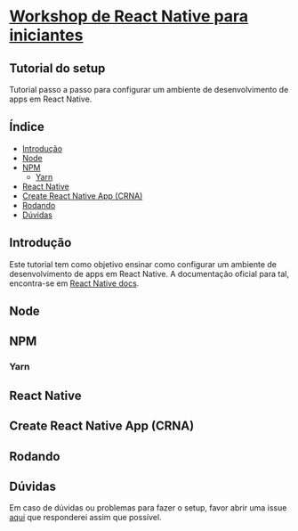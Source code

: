# [Workshop de React Native para iniciantes](https://www.meetup.com/pt-BR/Frontend-Dev-SP-Meetup/events/246295953/)

## Tutorial do setup
Tutorial passo a passo para configurar um ambiente de desenvolvimento de apps em React Native.

## Índice
- [Introdução](#introducao)
- [Node](#node)
- [NPM](#npm)
  - [Yarn](#yarn)
- [React Native](#react-native)
- [Create React Native App (CRNA)](#create-react-native-app-crna)
- [Rodando](#rodando)
- [Dúvidas](#duvidas)

## Introdução
Este tutorial tem como objetivo ensinar como configurar um ambiente de desenvolvimento de apps em React Native.
A documentação oficial para tal, encontra-se em [React Native docs](https://facebook.github.io/react-native/docs/getting-started.html).
## Node
## NPM
### Yarn
## React Native
## Create React Native App (CRNA)
## Rodando
## Dúvidas
Em caso de dúvidas ou problemas para fazer o setup, favor abrir uma issue [aqui](https://github.com/jgcmarins/react-native-cryptocurrency/issues) que responderei assim que possível.
